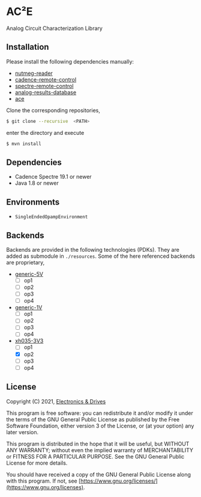 # AC²E

Analog Circuit Characterization Library



## Installation

Please install the following dependencies manually:

- [nutmeg-reader](https://github.com/electronics-and-drives/nutmeg-reader) 
- [cadence-remote-control](https://github.com/electronics-and-drives/cadence-remote-control) 
- [spectre-remote-control](https://github.com/electronics-and-drives/spectre-remote-control) 
- [analog-results-database](https://github.com/electronics-and-drives/analog-results-database) 
- [ace](https://github.com/matthschw/ace) 

Clone the corresponding repositories, 
```bash
$ git clone --recursive  <PATH>
```
enter the directory and execute
```bash
$ mvn install
```

## Dependencies

- Cadence Spectre 19.1 or newer
- Java 1.8 or newer

## Environments

- `SingleEndedOpampEnvironment`

## Backends

Backends are provided in the following technologies (PDKs).
They are added as submodule in `./resources`.
Some of the here referenced backends are proprietary,

- [generic-5V](https://github.com/matthschw/ace-generic-5V)
  - [ ] op1
  - [ ] op2
  - [ ] op3
  - [ ] op4
- [generic-1V](https://github.com/matthschw/ace-generic-1V)
  - [ ] op1
  - [ ] op2
  - [ ] op3
  - [ ] op4
- [xh035-3V3](https://gitlab-forschung.reutlingen-university.de/eda/ace-xh035-3v3)
  - [ ] op1
  - [x] op2
  - [ ] op3
  - [ ] op4

## License

Copyright (C) 2021, [Electronics & Drives](https://www.electronics-and-drives.de/)

This program is free software: you can redistribute it and/or modify
it under the terms of the GNU General Public License as published by
the Free Software Foundation, either version 3 of the License, or
(at your option) any later version.

This program is distributed in the hope that it will be useful,
but WITHOUT ANY WARRANTY; without even the implied warranty of
MERCHANTABILITY or FITNESS FOR A PARTICULAR PURPOSE.  See the
GNU General Public License for more details.

You should have received a copy of the GNU General Public License
along with this program. If not, see 
[https://www.gnu.org/licenses/](https://www.gnu.org/licenses).